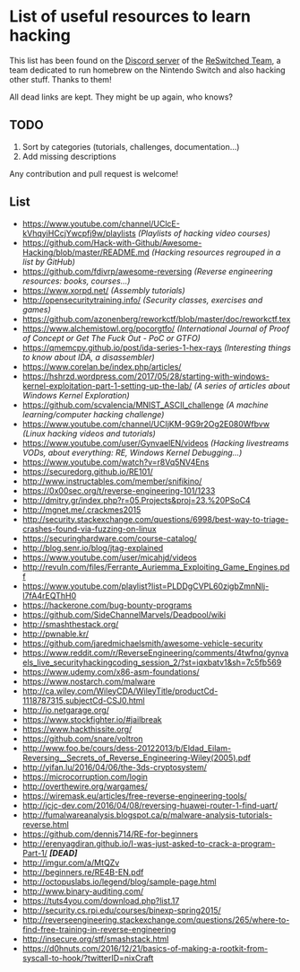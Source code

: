 # List of useful resources to learn hacking

This list has been found on the [Discord server](https://discord.gg/DThbZ7z) of the [ReSwitched Team](https://reswitched.tech/), a team dedicated to run homebrew on the Nintendo Switch and also hacking other stuff. Thanks to them!

All dead links are kept. They might be up again, who knows?

## TODO

1. Sort by categories (tutorials, challenges, documentation...)
1. Add missing descriptions

Any contribution and pull request is welcome!

## List

* https://www.youtube.com/channel/UClcE-kVhqyiHCcjYwcpfj9w/playlists *(Playlists of hacking video courses)*
* https://github.com/Hack-with-Github/Awesome-Hacking/blob/master/README.md *(Hacking resources regrouped in a list by GitHub)*
* https://github.com/fdivrp/awesome-reversing *(Reverse engineering resources: books, courses...)*
* https://www.xorpd.net/ *(Assembly tutorials)*
* http://opensecuritytraining.info/ *(Security classes, exercises and games)*
* https://github.com/azonenberg/reworkctf/blob/master/doc/reworkctf.tex
* https://www.alchemistowl.org/pocorgtfo/ *(International Journal of Proof of Concept or Get The Fuck Out - PoC or GTFO)*
* https://qmemcpy.github.io/post/ida-series-1-hex-rays *(Interesting things to know about IDA, a disassembler)*
* https://www.corelan.be/index.php/articles/
* https://hshrzd.wordpress.com/2017/05/28/starting-with-windows-kernel-exploitation-part-1-setting-up-the-lab/ *(A series of articles about Windows Kernel Exploration)*
* https://github.com/scvalencia/MNIST_ASCII_challenge *(A machine learning/computer hacking challenge)*
* https://www.youtube.com/channel/UCIjKM-9G9r2Og2E080Wfbvw *(Linux hacking videos and tutorials)*
* https://www.youtube.com/user/GynvaelEN/videos *(Hacking livestreams VODs, about everything: RE, Windows Kernel Debugging...)*
* https://www.youtube.com/watch?v=r8Vq5NV4Ens
* https://securedorg.github.io/RE101/
* http://www.instructables.com/member/snifikino/
* https://0x00sec.org/t/reverse-engineering-101/1233
* http://dmitry.gr/index.php?r=05.Projects&proj=23.%20PSoC4
* http://mgnet.me/.crackmes2015
* http://security.stackexchange.com/questions/6998/best-way-to-triage-crashes-found-via-fuzzing-on-linux
* https://securinghardware.com/course-catalog/
* http://blog.senr.io/blog/jtag-explained
* https://www.youtube.com/user/micahjd/videos
* http://revuln.com/files/Ferrante_Auriemma_Exploiting_Game_Engines.pdf
* https://www.youtube.com/playlist?list=PLDDgCVPL60zigbZmnNIj-l7fA4rEQThH0
* https://hackerone.com/bug-bounty-programs
* https://github.com/SideChannelMarvels/Deadpool/wiki
* http://smashthestack.org/
* http://pwnable.kr/
* https://github.com/jaredmichaelsmith/awesome-vehicle-security
* https://www.reddit.com/r/ReverseEngineering/comments/4twfnq/gynvaels_live_securityhackingcoding_session_2/?st=iqxbatv1&sh=7c5fb569
* https://www.udemy.com/x86-asm-foundations/
* https://www.nostarch.com/malware
* http://ca.wiley.com/WileyCDA/WileyTitle/productCd-1118787315,subjectCd-CSJ0.html
* http://io.netgarage.org/
* https://www.stockfighter.io/#jailbreak
* https://www.hackthissite.org/
* https://github.com/snare/voltron
* http://www.foo.be/cours/dess-20122013/b/Eldad_Eilam-Reversing__Secrets_of_Reverse_Engineering-Wiley(2005).pdf
* http://yifan.lu/2016/04/06/the-3ds-cryptosystem/
* https://microcorruption.com/login
* http://overthewire.org/wargames/
* https://wiremask.eu/articles/free-reverse-engineering-tools/
* http://jcjc-dev.com/2016/04/08/reversing-huawei-router-1-find-uart/
* http://fumalwareanalysis.blogspot.ca/p/malware-analysis-tutorials-reverse.html
* https://github.com/dennis714/RE-for-beginners
* http://erenyagdiran.github.io/I-was-just-asked-to-crack-a-program-Part-1/ ***[DEAD]***
* http://imgur.com/a/MtQZv
* http://beginners.re/RE4B-EN.pdf
* http://octopuslabs.io/legend/blog/sample-page.html
* http://www.binary-auditing.com/
* https://tuts4you.com/download.php?list.17
* http://security.cs.rpi.edu/courses/binexp-spring2015/
* http://reverseengineering.stackexchange.com/questions/265/where-to-find-free-training-in-reverse-engineering
* http://insecure.org/stf/smashstack.html
* https://d0hnuts.com/2016/12/21/basics-of-making-a-rootkit-from-syscall-to-hook/?twitterID=nixCraft
